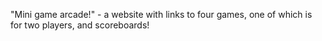 "Mini game arcade!" - a website with links to four games, one of which is for two players, and scoreboards!